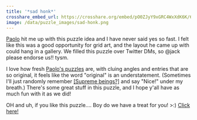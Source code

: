 ```yaml
---
title: '*sad honk*'
crosshare_embed_url: https://crosshare.org/embed/pO0ZJyY9xGRC4WxXdK6K/6GZEUgttSaMcNGI8CIiXptC8S1E3
image: /data/puzzle_images/sad-honk.png
---
```


<a href="https://twitter.com/gridsthesedays" target="_blank">Paolo</a> hit me up with this puzzle idea and I have never said yes so fast. I felt like this was a good opportunity for grid art, and the layout he came up with could hang in a gallery. We filled this puzzle over Twitter DMs, so @jack please endorse us!! tysm.

I love how fresh <a href="http://gridsthesedays.blogspot.com/" target="_blank">Paolo's puzzles</a> are, with cluing angles and entries that are so original, it feels like the word "original" is an understatement. (Sometimes I'll just randomly remember <a href="http://gridsthesedays.blogspot.com/2021/02/puzzle-84-themeless-23.html" target="_blank">[Supreme beings?]</a> and say "Nice!" under my breath.) There's some great stuff in this puzzle, and I hope y'all have as much fun with it as we did!

OH and uh, if you like this puzzle.... Boy do we have a treat for you! >:) <a href="https://gridsthesedays.blogspot.com/2021/03/puzzle-86-sad-honk-remix-with-malaika.html" target="_blank">Click here!</a>

